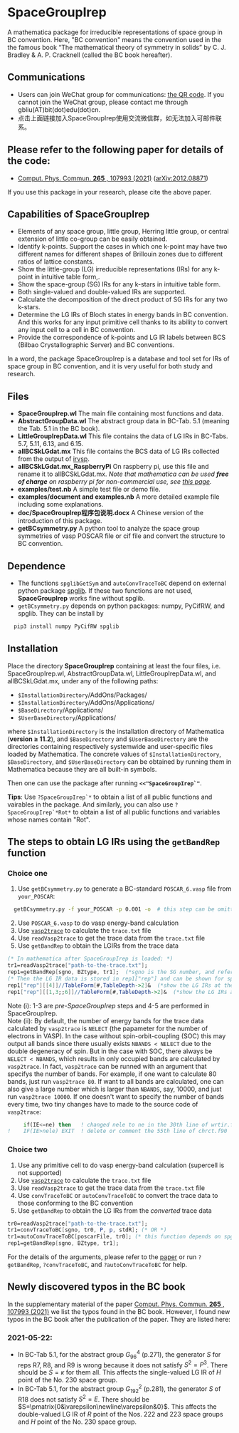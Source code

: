 # SpaceGroupIrep
A mathematica package for irreducible representations of space group in BC convention. Here, "BC convention" means the convention used in the the famous
book “The mathematical theory of symmetry in solids” by C. J. Bradley & A. P. Cracknell (called the BC book hereafter).

## Communications
* Users can join WeChat group for communications: [the QR code](https://2h437cg9.kuaizhan.com/a/xobAfRbwGe/qrcode). If you cannot join the WeChat group, please contact me through gbliu(AT)bit(dot)edu(dot)cn.
* 点击上面链接加入SpaceGroupIrep使用交流微信群，如无法加入可邮件联系。

## Please refer to the following paper for details of the code:
* [Comput. Phys. Commun. **265** , 107993 (2021)](https://doi.org/10.1016/j.cpc.2021.107993)   ([arXiv:2012.08871](http://arxiv.org/abs/2012.08871))

If you use this package in your research, please cite the above paper.

## Capabilities of SpaceGroupIrep
* Elements of any space group, little group, Herring little group, or central extension of little co-group can be easily obtained. 
* Identify k-points. Support the cases in which one k-point may have two different names for different shapes of Brillouin zones due to different ratios of lattice constants.
* Show the little-group (LG) irreducible representations (IRs) for any k-point in  intuitive table form,.
* Show the space-group (SG) IRs for any k-stars in intuitive table form.
* Both single-valued and double-valued IRs are supported. 
* Calculate the decomposition of the direct product of SG IRs for any two k-stars. 
* Determine the LG IRs of Bloch states in energy bands in BC convention. And this works for any input primitive cell thanks to its ability to convert any input cell to a cell in BC convention. 
* Provide the correspondence of k-points and LG IR labels between BCS (Bilbao Crystallographic Server) and BC conventions.

In a word, the package SpaceGroupIrep is a database and tool set for IRs of space group in BC convention, and it is very useful for both study and research.

## Files
* **SpaceGroupIrep.wl** The main file containing most functions and data.
* **AbstractGroupData.wl** The abstract group data in BC-Tab. 5.1 (meaning the Tab. 5.1 in the BC book).
* **LittleGroupIrepData.wl** This file contains the data of LG IRs in BC-Tabs. 5.7, 5.11, 6.13, and 6.15.
* **allBCSkLGdat.mx** This file contains the BCS data of LG IRs collected from the output of [irvsp](https://github.com/zjwang11/irvsp). 
* **allBCSkLGdat.mx_RaspberryPi** On raspberry pi, use this file and rename it to allBCSkLGdat.mx. *Note that mathematica can be used **free of charge** on raspberry pi for non-commercial use, see [this page](https://www.wolfram.com/raspberry-pi/).*
* **examples/test.nb**  A simple test file or demo file.
* **examples/document and examples.nb**  A more detailed example file including some explanations.
* **doc/SpaceGroupIrep程序包说明.docx**  A Chinese version of the introduction of this package.
* **getBCsymmetry.py** A python tool to analyze the space group symmetries of vasp POSCAR file or cif file and convert the structure to BC convention.

## Dependence
* The functions `spglibGetSym` and `autoConvTraceToBC` depend on external python package [spglib](https://github.com/spglib/spglib). If these two functions are not used, **SpaceGroupIrep** works fine without spglib.
* `getBCsymmetry.py` depends on python packages: numpy, PyCifRW, and spglib. They can be install by

```bash
  pip3 install numpy PyCifRW spglib
```

## Installation
Place the directory **SpaceGroupIrep** containing at least the four files, i.e. SpaceGroupIrep.wl, AbstractGroupData.wl, LittleGroupIrepData.wl, and allBCSkLGdat.mx, under any of the following paths:
* `$InstallationDirectory`/AddOns/Packages/
* `$InstallationDirectory`/AddOns/Applications/
* `$BaseDirectory`/Applications/
* `$UserBaseDirectory`/Applications/

where `$InstallationDirectory` is the installation directory of Mathematica (**version ≥ 11.2**), and `$BaseDirectory`
and `$UserBaseDirectory` are the directories containing respectively systemwide and user-specific files loaded
by Mathematica. The concrete values of `$InstallationDirectory`, `$BaseDirectory`, and `$UserBaseDirectory`
can be obtained by running them in Mathematica because they are all built-in symbols. 

Then one can use the package after running **```<<"SpaceGroupIrep`"```**.

**Tips**: Use ```?SpaceGroupIrep`*``` to obtain a list of all public functions and vairables in the package. And similarly, you can also use ```?SpaceGroupIrep`*Rot*``` to obtain a list of all public functions and variables whose names contain "Rot".

## The steps to obtain LG IRs using the `getBandRep` function
### Choice one
1. Use `getBCsymmetry.py` to generate a BC-standard `POSCAR_6.vasp` file from `your_POSCAR`:
```bash
  getBCsymmetry.py -f your_POSCAR -p 0.001 -o  # this step can be omitted if your_POSCAR is alread BC-standard
```
2. Use `POSCAR_6.vasp` to do vasp energy-band calculation 
3. Use [`vasp2trace`](https://www.cryst.ehu.es/html/cryst/topological/vasp2trace.tar.gz) to calculate the `trace.txt` file 
4. Use `readVasp2trace` to get the trace data from the `trace.txt` file
5. Use `getBandRep` to obtain the LGIRs from the trace data
```mathematica
(* In mathematica after SpaceGroupIrep is loaded: *)
tr1=readVasp2trace["path-to-the-trace.txt"]; 
rep1=getBandRep[sgno, BZtype, tr1];  (*sgno is the SG number, and refer to the paper for BZtype*)
(* Then the LG IR data is stored in rep1["rep"] and can be shown for specific k point band bands: *)
rep1["rep"][[4]]//TableForm[#,TableDepth->2]&  (*show the LG IRs at the 4th k point*)
rep1["rep"][[1,3;;6]]//TableForm[#,TableDepth->2]&  (*show the LG IRs at the 1st k point and for energy levels from 3 to 6*)
```

Note (i): 1-3 are *pre-SpaceGroupIrep* steps and 4-5 are performed in SpaceGroupIrep. <br>
Note (ii): By default, the number of energy bands for the trace data calculated by `vasp2trace` is `NELECT` (the papameter for the number of electrons in VASP). In the case without spin-orbit-coupling (SOC) this may output all bands since there usually exists `NBANDS < NELECT` due to the double degeneracy of spin. But in the case with SOC, there always be `NELECT < NBANDS`, which results in only occupied bands are calculated by `vasp2trace`. In fact, `vasp2trace` can be runned with an argument that specifys the number of bands. For example, if one want to calculate 80 bands, just run `vasp2trace 80`. If want to all bands are calculated, one can also give a large number which is larger than `NBANDS`, say, 10000, and just run `vasp2trace 10000`. If one doesn't want to specify the number of bands every time, two tiny changes have to made to the source code of `vasp2trace`: <br>
```fortran
     if(IE<=ne) then   ! changed nele to ne in the 30th line of wrtir.f90
!    IF(IE>nele) EXIT  ! delete or comment the 55th line of chrct.f90
```

### Choice two
1. Use any primitive cell to do vasp energy-band calculation (supercell is not supported)
2. Use [`vasp2trace`](https://www.cryst.ehu.es/html/cryst/topological/vasp2trace.tar.gz) to calculate the `trace.txt` file 
3. Use `readVasp2trace` to get the trace data from the `trace.txt` file
4. Use `convTraceToBC` or `autoConvTraceToBC` to convert the trace data to those conforming to the BC convention
5. Use `getBandRep` to obtain the LG IRs from the *converted* trace data
```mathematica
tr0=readVasp2trace["path-to-the-trace.txt"]; 
tr1=convTraceToBC[sgno, tr0, P, p, stdR]; (* OR *)
tr1=autoConvTraceToBC[poscarFile, tr0]; (* this function depends on spglib *)
rep1=getBandRep[sgno, BZtype, tr1]; 
```
For the details of the arguments, please refer to the [paper](https://doi.org/10.1016/j.cpc.2021.107993) or run `?getBandRep`, `?convTraceToBC`, and `?autoConvTraceToBC` for help.

## Newly discovered typos in the BC book
In the supplementary material of the paper [Comput. Phys. Commun.  **265**  , 107993 (2021)](https://doi.org/10.1016/j.cpc.2021.107993) we list the typos found in the BC book. However, I found new typos in the BC book after the publication of the paper. They are listed here:
### 2021-05-22:
* In BC-Tab 5.1, for the abstract group $G_{96}^4$ (p.271), the generator $S$ for reps R7, R8, and R9 is wrong because it does not satisfy $S^2=P^3$. There should be $S=\kappa$ for them all. This affects the single-valued LG IR of $H$ point of the No. 230 space group.
* In BC-Tab 5.1, for the abstract group $G_{192}^2$ (p.281), the generator $S$ of R18 does not satisfy $S^2=E$. There should be $S=\pmatrix{0&\varepsilon\newline\varepsilon&0}$. This affects the double-valued LG IR of $R$ point of the Nos. 222 and 223 space groups and $H$ point of the No. 230 space group.
